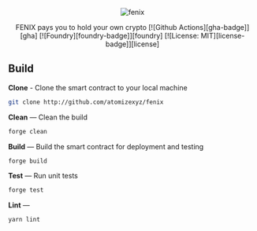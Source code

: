 <p align="center">
<picture>
  <source media="(prefers-color-scheme: dark)" srcset="./img/fenix-dark.svg">
  <img alt="fenix" src="./img/fenix-light.svg">
</picture>
</p>

<p align="center">
FENIX pays you to hold your own crypto
[![Github Actions][gha-badge]][gha] [![Foundry][foundry-badge]][foundry] [![License: MIT][license-badge]][license]
</p>


## Build

**Clone** - Clone the smart contract to your local machine

```sh
git clone http://github.com/atomizexyz/fenix
```

**Clean** — Clean the build

```sh
forge clean
```

**Build** — Build the smart contract for deployment and testing

```sh
forge build
```

**Test** — Run unit tests

```sh
forge test
```

**Lint** — 

```sh
yarn lint
```
